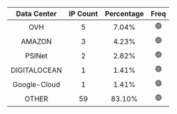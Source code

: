| Data Center | IP Count | Percentage | Freq |
|:------------:|:--------:|:-----------:|:-----:|
| OVH | 5 | 7.04% | 🟢 |
| AMAZON | 3 | 4.23% | 🟢 |
| PSINet | 2 | 2.82% | 🟢 |
| DIGITALOCEAN | 1 | 1.41% | 🟢 |
| Google-Cloud | 1 | 1.41% | 🟢 |
| OTHER | 59 | 83.10% | 🟢 |